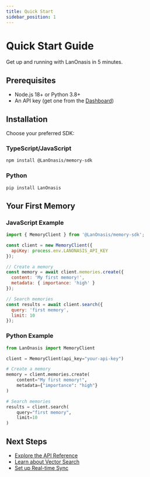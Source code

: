 ```yaml
---
title: Quick Start
sidebar_position: 1
---
```


# Quick Start Guide

Get up and running with LanOnasis in 5 minutes.

## Prerequisites

- Node.js 18+ or Python 3.8+
- An API key (get one from the [Dashboard](http://dashboard.LanOnasis.local))

## Installation

Choose your preferred SDK:

### TypeScript/JavaScript

```bash
npm install @LanOnasis/memory-sdk
```

### Python

```bash
pip install LanOnasis
```

## Your First Memory

### JavaScript Example

```javascript
import { MemoryClient } from '@LanOnasis/memory-sdk';

const client = new MemoryClient({
  apiKey: process.env.LANONASIS_API_KEY
});

// Create a memory
const memory = await client.memories.create({
  content: 'My first memory!',
  metadata: { importance: 'high' }
});

// Search memories
const results = await client.search({
  query: 'first memory',
  limit: 10
});
```

### Python Example

```python
from LanOnasis import MemoryClient

client = MemoryClient(api_key="your-api-key")

# Create a memory
memory = client.memories.create(
    content="My first memory!",
    metadata={"importance": "high"}
)

# Search memories
results = client.search(
    query="first memory",
    limit=10
)
```

## Next Steps

- [Explore the API Reference](/api/overview)
- [Learn about Vector Search](/guides/vector-search)
- [Set up Real-time Sync](/guides/realtime-sync)
